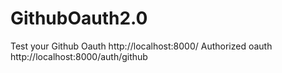 # GithubOauth2.0
Test your Github Oauth http://localhost:8000/ 
Authorized oauth http://localhost:8000/auth/github